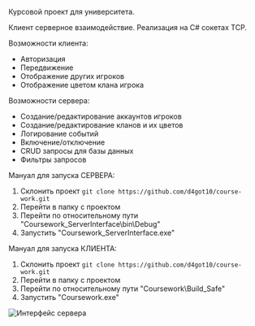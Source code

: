 Курсовой проект для университета.

Клиент серверное взаимодействие. Реализация на C# сокетах TCP.

Возможности клиента:
- Авторизация
- Передвижение
- Отображение других игроков
- Отображение цветом клана игрока

Возможности сервера:
- Создание/редактирование аккаунтов игроков
- Создание/редактирование кланов и их цветов
- Логирование событий
- Включение/отключение
- CRUD запросы для базы данных
- Фильтры запросов

Мануал для запуска СЕРВЕРА:
1) Склонить проект 
```git clone https://github.com/d4got10/course-work.git```
2) Перейти в папку с проектом
3) Перейти по относительному пути "Coursework_ServerInterface\bin\Debug\"
4) Запустить "Coursework_ServerInterface.exe"

Мануал для запуска КЛИЕНТА:
1) Склонить проект 
```git clone https://github.com/d4got10/course-work.git```
2) Перейти в папку с проектом
3) Перейти по относительному пути "Coursework\Build_Safe\"
4) Запустить "Coursework.exe"

![Интерфейс сервера](server_interface_example.png)
